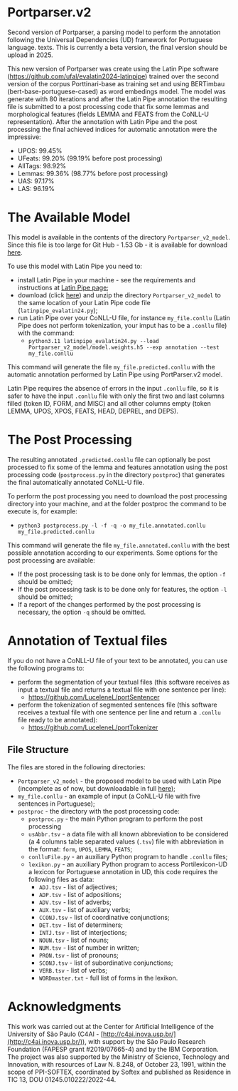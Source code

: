 # Portparser.v2

Second version of Portparser, a parsing model to perform the annotation following the Universal Dependencies (UD) framework for Portuguese language. texts. This is currently a beta version, the final version should be upload in 2025.

This new version of Portparser was create using the Latin Pipe software (https://github.com/ufal/evalatin2024-latinpipe) trained over the second version of the corpus Porttinari-base as training set and using BERTimbau (bert-base-portuguese-cased) as word embedings model. The model was generate with 80 iterations and after the Latin Pipe annotation the resulting file is submitted to a post processing code that fix some lemmas and morphological features (fields LEMMA and FEATS from the CoNLL-U representation). After the annotation with Latin Pipe and the post processing the final achieved indices for automatic annotation were the impressive:
- UPOS: 99.45%
- UFeats: 99.20% (99.19% before post processing)
- AllTags: 98.92%
- Lemmas: 99.36% (98.77% before post processing)
- UAS: 97.17%
- LAS: 96.19%


# The Available Model
This model is available in the contents of the directory `Portparser_v2_model`. Since this file is too large for Git Hub - 1.53 Gb - it is available for download [here](https://drive.google.com/file/d/1fus6fz3XTUZIVXM58T-ygemCbuFzQnqf/view?usp=sharing).

To use this model with Latin Pipe you need to:
- install Latin Pipe in your machine - see the requirements and instructions at [Latin Pipe page](https://github.com/ufal/evalatin2024-latinpipe);
- download (click [here](https://drive.google.com/file/d/1fus6fz3XTUZIVXM58T-ygemCbuFzQnqf/view?usp=sharing)) and unzip the directory `Portparser_v2_model` to the same location of your Latin Pipe code file (`latinpipe_evalatin24.py`);
- run Latin Pipe over your CoNLL-U file, for instance `my_file.conllu` (Latin Pipe does not perform tokenization, your imput has to be a `.conllu` file) with the command:
    - `python3.11 latinpipe_evalatin24.py --load Portparser_v2_model/model.weights.h5 --exp annotation --test my_file.conllu`
 
This command will generate the file `my_file.predicted.conllu` with the automatic annotation performed by Latin Pipe using PortParser.v2 model.

Latin Pipe requires the absence of errors in the input `.conllu` file, so it is safer to have the input `.conllu` file with only the first two and last columns filled (token ID, FORM, and MISC) and all other columns empty (token LEMMA, UPOS, XPOS, FEATS, HEAD, DEPREL, and DEPS).

# The Post Processing
The resulting annotated `.predicted.conllu` file can optionally be post processed to fix some of the lemma and features annotation using the post processing code (`postprocess.py` in the directory `postproc`) that generates the final automatically annotated CoNLL-U file.

To perform the post processing you need to download the post processing directory into your machine, and at the folder postproc the command to be execute is, for example:
- `python3 postprocess.py -l -f -q -o my_file.annotated.conllu my_file.predicted.conllu`

This command will generate the file `my_file.annotated.conllu` with the best possible annotation according to our experiments. Some options for the post processing are available:
- If the post processing task is to be done only for lemmas, the option `-f` should be omitted;
- If the post processing task is to be done only for features, the option `-l` should be omitted;
- If a report of the changes performed by the post processing is necessary, the option `-q` should be omitted.

# Annotation of Textual files
If you do not have a CoNLL-U file of your text to be annotated, you can use the following programs to:
- perform the segmentation of your textual files (this software receives as input a textual file and returns a textual file with one sentence per line):
    - https://github.com/LuceleneL/portSentencer
- perform the tokenization of segmented sentences file (this software receives a textual file with one sentence per line and return a `.conllu` file ready to be annotated):
    - https://github.com/LuceleneL/portTokenizer

## File Structure
The files are stored in the following directories:
- `Portparser_v2_model` - the proposed model to be used with Latin Pipe (incomplete as of now, but downloadable in full [here](https://drive.google.com/file/d/1fus6fz3XTUZIVXM58T-ygemCbuFzQnqf/view?usp=sharing));
- `my_file.conllu` - an example of input (a CoNLL-U file with five sentences in Portuguese);
- `postproc` - the directory with the post processing code:
    - `postproc.py` - the main Python program to perform the post processing
    - `usAbbr.tsv` - a data file with all known abbreviation to be considered (a 4 columns table separated values (`.tsv`) file with abbreviation in the format: `form`, `UPOS`, `LEMMA`, `FEATS`;
    - `conlluFile.py` - an auxiliary Python program to handle `.conllu` files;
    - `lexikon.py` - an auxiliary Python program to access Portilexicon-UD a lexicon for Portuguese annotation in UD, this code requires the following files as data:
        - `ADJ.tsv` - list of adjectives;
        - `ADP.tsv` - list of adpositions;
        - `ADV.tsv` - list of adverbs;
        - `AUX.tsv` - list of auxiliary verbs;
        - `CCONJ.tsv` - list of coordinative conjunctions;
        - `DET.tsv` - list of determiners;
        - `INTJ.tsv` - list of interjections;
        - `NOUN.tsv` - list of nouns;
        - `NUM.tsv` - list of number in written;
        - `PRON.tsv` - list of pronouns;
        - `SCONJ.tsv` - list of subordinative conjunctions;
        - `VERB.tsv` - list of verbs;
        - `WORDmaster.txt` - full list of forms in the lexikon.


# Acknowledgments
This work was carried out at the Center for Artificial Intelligence of the University of São Paulo (C4AI - [http://c4ai.inova.usp.br/](http://c4ai.inova.usp.br/)), with support by the São Paulo Research Foundation (FAPESP grant #2019/07665-4) and by the IBM Corporation. The project was also supported by the Ministry of Science, Technology and Innovation, with resources of Law N. 8.248, of October 23, 1991, within the scope of PPI-SOFTEX, coordinated by Softex and published as Residence in TIC 13, DOU 01245.010222/2022-44.

